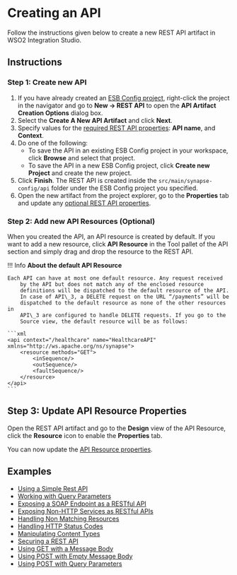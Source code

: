 # Creating an API

Follow the instructions given below to create a new REST API artifact in WSO2 Integration Studio.

## Instructions

### Step 1: Create new API

1. If you have already created an [ESB Config project](../../creating-projects/#esb-config-project), right-click the project in the navigator and go to **New → REST API** to open the **API Artifact Creation Options** dialog box.
2.  Select the **Create A New API Artifact** and click **Next**.
3.  Specify values for the [required REST API properties](../../../references/synapse-properties/rest-api-properties/#rest-api-properties-required): **API name**, and **Context**.
4. Do one of the following:  
    - To save the API in an existing ESB Config project in your workspace, click **Browse** and select that project.
    - To save the API in a new ESB Config project, click **Create new Project** and create the new project.
5.  Click **Finish**. The REST API is created inside the `src/main/synapse-config/api` folder under the ESB Config project you specified.
6. Open the new artifact from the project explorer, go to the <b>Properties</b> tab and update any [optional REST API properties](../../../references/synapse-properties/rest-api-properties/#rest-api-properties-optional).

### Step 2: Add new API Resources (Optional)

When you created the API, an API resource is created by default. If you want to add a new resource, click **API Resource** in the Tool pallet of the API section and simply drag and drop the resource to the REST API.

!!! Info
    **About the default API Resource**
    
    Each API can have at most one default resource. Any request received
        by the API but does not match any of the enclosed resource
        definitions will be dispatched to the default resource of the API.
        In case of API\_3, a DELETE request on the URL “/payments” will be
        dispatched to the default resource as none of the other resources in
        API\_3 are configured to handle DELETE requests. If you go to the
        Source view, the default resource will be as follows: 

    ```xml
    <api context="/healthcare" name="HealthcareAPI" xmlns="http://ws.apache.org/ns/synapse">
        <resource methods="GET">
            <inSequence/>
            <outSequence/>
            <faultSequence/>
        </resource>
    </api>
    ```    

## Step 3: Update API Resource Properties

Open the REST API artifact and go to the **Design** view of the API Resource, click the **Resource** icon to enable the **Properties** tab. 

You can now update the [API Resource properties](../../../references/synapse-properties/rest-api-properties/#rest-api-resource-properties).

## Examples

-   [Using a Simple Rest API](../../../use-cases/examples/rest_api_examples/introduction-rest-api)
-   [Working with Query Parameters](../../../use-cases/examples/rest_api_examples/setting-query-params-outgoing-messages)
-   [Exposing a SOAP Endpoint as a RESTful API](../../../use-cases/examples/rest_api_examples/enabling-rest-to-soap)
-   [Exposing Non-HTTP Services as RESTful APIs](../../../use-cases/examples/rest_api_examples/configuring-non-http-endpoints)
-   [Handling Non Matching Resources](../../../use-cases/examples/rest_api_examples/handling-non-matching-resources)
-   [Handling HTTP Status Codes](../../../use-cases/examples/rest_api_examples/setting-https-status-codes)
-   [Manipulating Content Types](../../../use-cases/examples/rest_api_examples/transforming-content-type)
-   [Securing a REST API](../../../use-cases/examples/rest_api_examples/securing-rest-apis)
-   [Using GET with a Message Body](../../../use-cases/examples/rest_api_examples/using-get-with-a-body)
-   [Using POST with Empty Message Body](../../../use-cases/examples/rest_api_examples/using-post-with-no-body)
-   [Using POST with Query Parameters](../../../use-cases/examples/rest_api_examples/using-post-with-query-param)